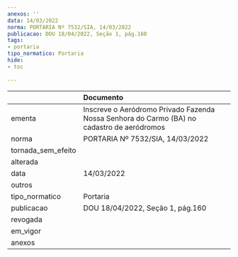 ```yaml
---
anexos: ''
data: 14/03/2022
norma: PORTARIA Nº 7532/SIA, 14/03/2022
publicacao: DOU 18/04/2022, Seção 1, pág.160
tags:
- portaria
tipo_normatico: Portaria
hide: 
- toc 
 
---
```


|                    | Documento                                                                                  |
|:-------------------|:-------------------------------------------------------------------------------------------|
| ementa             | Inscreve o Aeródromo Privado Fazenda Nossa Senhora do Carmo (BA) no cadastro de aeródromos |
| norma              | PORTARIA Nº 7532/SIA, 14/03/2022                                                           |
| tornada_sem_efeito |                                                                                            |
| alterada           |                                                                                            |
| data               | 14/03/2022                                                                                 |
| outros             |                                                                                            |
| tipo_normatico     | Portaria                                                                                   |
| publicacao         | DOU 18/04/2022, Seção 1, pág.160                                                           |
| revogada           |                                                                                            |
| em_vigor           |                                                                                            |
| anexos             |                                                                                            |